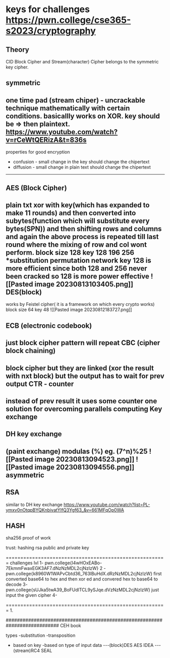 # keys for challenges https://pwn.college/cse365-s2023/cryptography

Theory 
----
CID
Block Cipher and Stream(character) Cipher belongs to the symmetric key cipher.

symmetric
----------------------------
one time pad (stream chiper) - uncrackable technique mathematically with certain conditions. basicallly works on XOR. key should be => then plaintext.
https://www.youtube.com/watch?v=rCeWtQERizA&t=836s
-----------------------------
properties for good encryption
* confusion - small change in the key should change the chipertext
* diffusion - small change in plain text should change the chipertext
-----------------------------
AES (Block Cipher) 
-------------------------
plain txt xor with key(which has expanded to make 11 rounds) and then converted into subytes(function which will substitute every bytes(SPN)) and then shifting rows and columns and again the above process is repeated till last round where the mixing of row and col wont perform.
block size 128
key 128 196 256
*substitution permutation network
key 128 is more efficient since both 128 and 256 never been cracked so 128 is more power effective
![[Pasted image 20230813103405.png]]
DES(block)
------------------
works by Feistel cipher( it is a framework on which every crypto works)
block size 64
key 48
![[Pasted image 20230812183727.png]]

ECB (electronic codebook)
-------
just block cipher 
pattern will repeat
CBC (cipher block chaining)
---
block cipher but they are linked (xor the result with nxt block)
but the output has to wait for prev output
CTR - counter
---
instead of prev result it uses some counter
one solution for overcoming parallels computing
Key exchange
---
DH key exchange
---
(paint exchange)
modulas (%)
eg. (7^n)%25 
![[Pasted image 20230813094523.png]]
![[Pasted image 20230813094556.png]]
asymmetric 
--
RSA
--
similar to DH key exchange
https://www.youtube.com/watch?list=PL-ymxv0nOtqpBYQKnbivatYlfQ3Ygf63_&v=661MFqOp0WA

HASH
--
sha256
proof of work

trust:
hashing
rsa public and private key 

=======================================================
challenges
lvl
1- pwn.college{I4wHOxEABo-7EkmmFwaxEGK3AF7.dNzNzMDL2cjNzIzW}
2 -pwn.college{k8960W1WAPvCbtd36_763lBuHdX.dRzNzMDL2cjNzIzW}
first converted base64 to hex and then xor ed and convered hex to base64 to decode
3- pwn.college{sUJka5twA39_BoFUdlTCL9ySJqe.dVzNzMDL2cjNzIzW}
just input the given cipher
4-


=======================================================
1.

###########################################################################
CEH book

types
-substitution
-transposition
- based on key
-based on type of input data
 ---(block)DES AES IDEA
 ---(stream)RC4  SEAL
